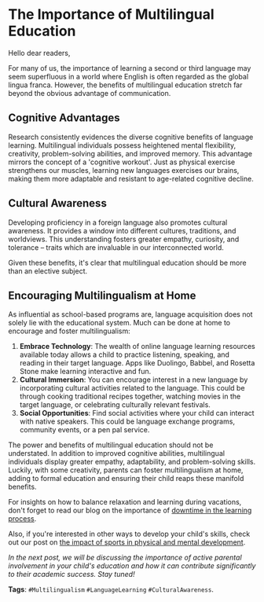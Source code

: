 # The Importance of Multilingual Education


Hello dear readers,

For many of us, the importance of learning a second or third language may seem superfluous in a world where English is often regarded as the global lingua franca. However, the benefits of multilingual education stretch far beyond the obvious advantage of communication.

## Cognitive Advantages

Research consistently evidences the diverse cognitive benefits of language learning. Multilingual individuals possess heightened mental flexibility, creativity, problem-solving abilities, and improved memory. This advantage mirrors the concept of a 'cognitive workout'. Just as physical exercise strengthens our muscles, learning new languages exercises our brains, making them more adaptable and resistant to age-related cognitive decline.

## Cultural Awareness

Developing proficiency in a foreign language also promotes cultural awareness. It provides a window into different cultures, traditions, and worldviews. This understanding fosters greater empathy, curiosity, and tolerance – traits which are invaluable in our interconnected world.

Given these benefits, it's clear that multilingual education should be more than an elective subject. 

## Encouraging Multilingualism at Home

As influential as school-based programs are, language acquisition does not solely lie with the educational system. Much can be done at home to encourage and foster multilingualism:

1. **Embrace Technology**: The wealth of online language learning resources available today allows a child to practice listening, speaking, and reading in their target language. Apps like Duolingo, Babbel, and Rosetta Stone make learning interactive and fun.
2. **Cultural Immersion**: You can encourage interest in a new language by incorporating cultural activities related to the language. This could be through cooking traditional recipes together, watching movies in the target language, or celebrating culturally relevant festivals.
3. **Social Opportunities**: Find social activities where your child can interact with native speakers. This could be language exchange programs, community events, or a pen pal service.

The power and benefits of multilingual education should not be understated. In addition to improved cognitive abilities, multilingual individuals display greater empathy, adaptability, and problem-solving skills. Luckily, with some creativity, parents can foster multilingualism at home, adding to formal education and ensuring their child reaps these manifold benefits.

For insights on how to balance relaxation and learning during vacations, don't forget to read our blog on the importance of [downtime in the learning process](/xedublogstudent-well-being/the-importance-of-breaks-and-downtime-in-the-learning-process.md). 

Also, if you're interested in other ways to develop your child's skills, check out our post on [the impact of sports in physical and mental development](/xedublogholistic-development/the-role-of-sports-in-physical-and-mental-development.md).

_In the next post, we will be discussing the importance of active parental involvement in your child's education and how it can contribute significantly to their academic success. Stay tuned!_

**Tags**: `#Multilingualism` `#LanguageLearning` `#CulturalAwareness`.